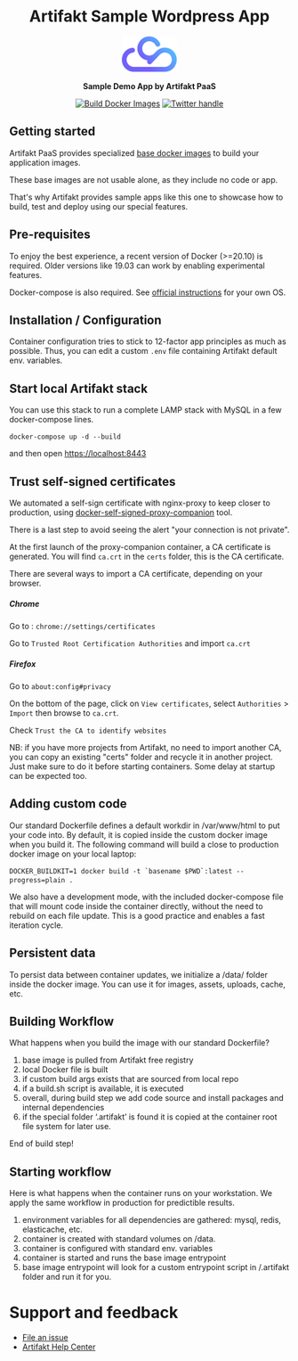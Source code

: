 <div align="center">


<h1>Artifakt Sample Wordpress App</h1>
<img src="./.github/logo.png" alt="artifakt-logo" width="100"/>

**Sample Demo App by Artifakt PaaS**


[![Build Docker Images](https://github.com/artifakt-io/artifakt-docker-images/actions/workflows/nightly.yml/badge.svg)][Build status]
[![Twitter handle][]][Twitter badge]

</div>

## Getting started

Artifakt PaaS provides specialized [base docker images](https://github.com/artifakt-io/artifakt-docker-images) to build your application images. 

These base images are not usable alone, as they include no code or app. 

That's why Artifakt provides sample apps like this one to showcase how to build, test and deploy using our special features.

## Pre-requisites

To enjoy the best experience, a recent version of Docker (>=20.10) is required.
Older versions like 19.03 can work by enabling experimental features.

Docker-compose is also required. See [official instructions](https://docs.docker.com/compose/install/) for your own OS.

## Installation / Configuration

Container configuration tries to stick to 12-factor app principles as much as possible. Thus, you can edit a custom `.env` file containing Artifakt default env. variables.

## Start local Artifakt stack

You can use this stack to run a complete LAMP stack with MySQL in a few docker-compose lines.

```
docker-compose up -d --build
```

and then open [https://localhost:8443](https://localhost:8443)

## Trust self-signed certificates

We automated a self-sign certificate with nginx-proxy to keep closer to production, using [docker-self-signed-proxy-companion](https://github.com/sebastienheyd/docker-self-signed-proxy-companion) tool.

There is a last step to avoid seeing the alert "your connection is not private".

At the first launch of the proxy-companion container, a CA certificate is generated. You will find `ca.crt` in the `certs` folder, this is the CA certificate.

There are several ways to import a CA certificate, depending on your browser.

##### Chrome

Go to : `chrome://settings/certificates`

Go to `Trusted Root Certification Authorities` and import `ca.crt`

##### Firefox

Go to `about:config#privacy`

On the bottom of the page, click on `View certificates`, select `Authorities` > `Import` then browse to `ca.crt`.

Check `Trust the CA to identify websites`

NB: if you have more projects from Artifakt, no need to import another CA, you can copy an existing "certs" folder and recycle it in another project. Just make sure to do it before starting containers. Some delay at startup can be expected too.

## Adding custom code

Our standard Dockerfile defines a default workdir in /var/www/html to put your code into. By default, it is copied inside the custom docker image when you build it. The following command will build a close to production docker image on your local laptop:

```
DOCKER_BUILDKIT=1 docker build -t `basename $PWD`:latest --progress=plain .
```

We also have a development mode, with the included docker-compose file that will mount code inside the container directly, without the need to rebuild on each file update. This is a good practice and enables a fast iteration cycle.

## Persistent data

To persist data between container updates, we initialize a /data/ folder inside the docker image. You can use it for images, assets, uploads, cache, etc.

## Building Workflow

What happens when you build the image with our standard Dockerfile?

1. base image is pulled from Artifakt free registry
2. local Docker file is built
3. if custom build args exists that are sourced from local repo
4. if a build.sh script is available, it is executed
5. overall, during build step we add code source and install packages and internal dependencies
6. if the special folder ‘.artifakt’ is found it is copied at the container root file system for later use.

End of build step!

## Starting workflow

Here is what happens when the container runs on your workstation. We apply the same workflow in production for predictible results.

1. environment variables for all dependencies are gathered: mysql, redis, elasticache, etc.
2. container is created with standard volumes on /data.
3. container is configured with standard env. variables
4. container is started and runs the base image entrypoint
5. base image entrypoint will look for a custom entrypoint script in /.artifakt folder and run it for you.


# Support and feedback

* [File an issue](https://github.com/artifakt-io/artifakt-docker-images/issues/new/choose)
* [Artifakt Help Center](https://help.artifakt.com/)

[Build Status - Main]: https://github.com/artifakt-io/artifakt-docker-images/actions/workflows/nightly.yml/badge.svg?branch=main&event=push
[Build status]: https://github.com/artifakt-io/artifakt-docker-images/actions
[Twitter badge]: https://twitter.com/intent/follow?screen_name=artifakt_com
[Twitter handle]: https://img.shields.io/twitter/follow/artifakt_com.svg?style=social&label=Follow

